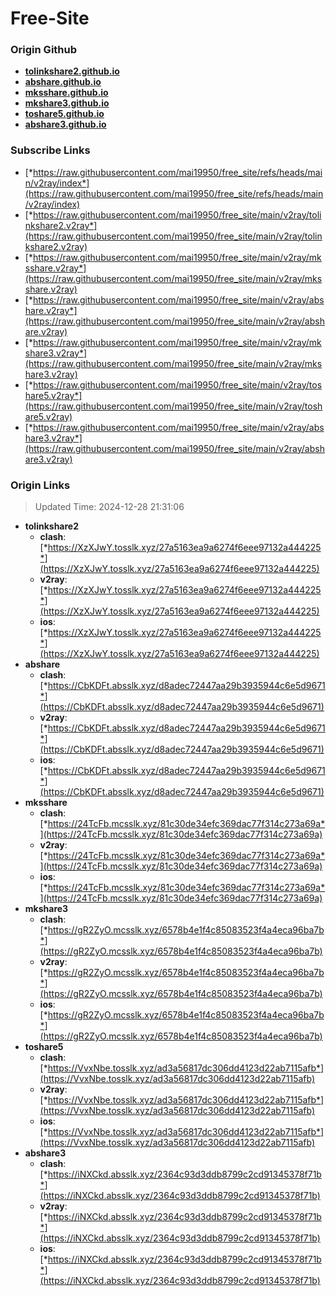 # Free-Site

### Origin Github

- [**tolinkshare2.github.io**](https://github.com/tolinkshare2/tolinkshare2.github.io)
- [**abshare.github.io**](https://github.com/abshare/abshare.github.io)
- [**mksshare.github.io**](https://github.com/mksshare/mksshare.github.io)
- [**mkshare3.github.io**](https://github.com/mkshare3/mkshare3.github.io)
- [**toshare5.github.io**](https://github.com/toshare5/toshare5.github.io)
- [**abshare3.github.io**](https://github.com/abshare3/abshare3.github.io)

### Subscribe Links

- [*https://raw.githubusercontent.com/mai19950/free_site/refs/heads/main/v2ray/index*](https://raw.githubusercontent.com/mai19950/free_site/refs/heads/main/v2ray/index)
- [*https://raw.githubusercontent.com/mai19950/free_site/main/v2ray/tolinkshare2.v2ray*](https://raw.githubusercontent.com/mai19950/free_site/main/v2ray/tolinkshare2.v2ray)
- [*https://raw.githubusercontent.com/mai19950/free_site/main/v2ray/mksshare.v2ray*](https://raw.githubusercontent.com/mai19950/free_site/main/v2ray/mksshare.v2ray)
- [*https://raw.githubusercontent.com/mai19950/free_site/main/v2ray/abshare.v2ray*](https://raw.githubusercontent.com/mai19950/free_site/main/v2ray/abshare.v2ray)
- [*https://raw.githubusercontent.com/mai19950/free_site/main/v2ray/mkshare3.v2ray*](https://raw.githubusercontent.com/mai19950/free_site/main/v2ray/mkshare3.v2ray)
- [*https://raw.githubusercontent.com/mai19950/free_site/main/v2ray/toshare5.v2ray*](https://raw.githubusercontent.com/mai19950/free_site/main/v2ray/toshare5.v2ray)
- [*https://raw.githubusercontent.com/mai19950/free_site/main/v2ray/abshare3.v2ray*](https://raw.githubusercontent.com/mai19950/free_site/main/v2ray/abshare3.v2ray)

### Origin Links

> Updated Time: 2024-12-28 21:31:06

- **tolinkshare2**
  - **clash**: [*https://XzXJwY.tosslk.xyz/27a5163ea9a6274f6eee97132a444225*](https://XzXJwY.tosslk.xyz/27a5163ea9a6274f6eee97132a444225)
  - **v2ray**: [*https://XzXJwY.tosslk.xyz/27a5163ea9a6274f6eee97132a444225*](https://XzXJwY.tosslk.xyz/27a5163ea9a6274f6eee97132a444225)
  - **ios**: [*https://XzXJwY.tosslk.xyz/27a5163ea9a6274f6eee97132a444225*](https://XzXJwY.tosslk.xyz/27a5163ea9a6274f6eee97132a444225)
- **abshare**
  - **clash**: [*https://CbKDFt.absslk.xyz/d8adec72447aa29b3935944c6e5d9671*](https://CbKDFt.absslk.xyz/d8adec72447aa29b3935944c6e5d9671)
  - **v2ray**: [*https://CbKDFt.absslk.xyz/d8adec72447aa29b3935944c6e5d9671*](https://CbKDFt.absslk.xyz/d8adec72447aa29b3935944c6e5d9671)
  - **ios**: [*https://CbKDFt.absslk.xyz/d8adec72447aa29b3935944c6e5d9671*](https://CbKDFt.absslk.xyz/d8adec72447aa29b3935944c6e5d9671)
- **mksshare**
  - **clash**: [*https://24TcFb.mcsslk.xyz/81c30de34efc369dac77f314c273a69a*](https://24TcFb.mcsslk.xyz/81c30de34efc369dac77f314c273a69a)
  - **v2ray**: [*https://24TcFb.mcsslk.xyz/81c30de34efc369dac77f314c273a69a*](https://24TcFb.mcsslk.xyz/81c30de34efc369dac77f314c273a69a)
  - **ios**: [*https://24TcFb.mcsslk.xyz/81c30de34efc369dac77f314c273a69a*](https://24TcFb.mcsslk.xyz/81c30de34efc369dac77f314c273a69a)
- **mkshare3**
  - **clash**: [*https://gR2ZyO.mcsslk.xyz/6578b4e1f4c85083523f4a4eca96ba7b*](https://gR2ZyO.mcsslk.xyz/6578b4e1f4c85083523f4a4eca96ba7b)
  - **v2ray**: [*https://gR2ZyO.mcsslk.xyz/6578b4e1f4c85083523f4a4eca96ba7b*](https://gR2ZyO.mcsslk.xyz/6578b4e1f4c85083523f4a4eca96ba7b)
  - **ios**: [*https://gR2ZyO.mcsslk.xyz/6578b4e1f4c85083523f4a4eca96ba7b*](https://gR2ZyO.mcsslk.xyz/6578b4e1f4c85083523f4a4eca96ba7b)
- **toshare5**
  - **clash**: [*https://VvxNbe.tosslk.xyz/ad3a56817dc306dd4123d22ab7115afb*](https://VvxNbe.tosslk.xyz/ad3a56817dc306dd4123d22ab7115afb)
  - **v2ray**: [*https://VvxNbe.tosslk.xyz/ad3a56817dc306dd4123d22ab7115afb*](https://VvxNbe.tosslk.xyz/ad3a56817dc306dd4123d22ab7115afb)
  - **ios**: [*https://VvxNbe.tosslk.xyz/ad3a56817dc306dd4123d22ab7115afb*](https://VvxNbe.tosslk.xyz/ad3a56817dc306dd4123d22ab7115afb)
- **abshare3**
  - **clash**: [*https://iNXCkd.absslk.xyz/2364c93d3ddb8799c2cd91345378f71b*](https://iNXCkd.absslk.xyz/2364c93d3ddb8799c2cd91345378f71b)
  - **v2ray**: [*https://iNXCkd.absslk.xyz/2364c93d3ddb8799c2cd91345378f71b*](https://iNXCkd.absslk.xyz/2364c93d3ddb8799c2cd91345378f71b)
  - **ios**: [*https://iNXCkd.absslk.xyz/2364c93d3ddb8799c2cd91345378f71b*](https://iNXCkd.absslk.xyz/2364c93d3ddb8799c2cd91345378f71b)
